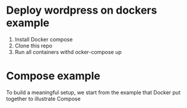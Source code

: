 # Deploy wordpress on dockers example
1. Install Docker compose
2. Clone this repo
3. Run all containers withd ocker-compose up

# Compose example
To build a meaningful setup, we start from the example that Docker put together to illustrate Compose
